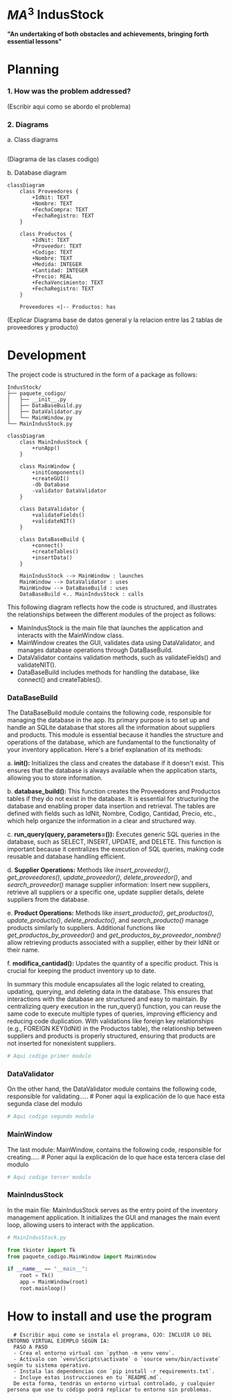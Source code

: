 # $MA^3$ IndusStock

**"An undertaking of both obstacles and achievements, bringing forth essential lessons"**

# Planning
### 1. How was the problem addressed?

(Escribir aqui como se abordo el problema)

### 2. Diagrams

   a. Class diagrams

```mermaid

```
(Diagrama de las clases codigo)

   b. Database diagram

```mermaid
classDiagram
    class Proveedores {
        +IdNit: TEXT
        +Nombre: TEXT
        +FechaCompra: TEXT
        +FechaRegistro: TEXT
    }

    class Productos {
        +IdNit: TEXT
        +Proveedor: TEXT
        +Codigo: TEXT
        +Nombre: TEXT
        +Medida: INTEGER
        +Cantidad: INTEGER
        +Precio: REAL
        +FechaVencimiento: TEXT
        +FechaRegistro: TEXT
    }

    Proveedores <|-- Productos: has
```

(Explicar Diagrama base de datos general y la relacion entre las 2 tablas de proveedores y producto)
 
# Development

The project code is structured in the form of a package as follows:

```
IndusStock/
├── paquete_codigo/
│   ├── __init__.py
│   ├── DataBaseBuild.py
│   ├── DataValidator.py
│   └── MainWindow.py
└── MainIndusStock.py
```

```mermaid
classDiagram
    class MainIndusStock {
        +runApp()
    }
    
    class MainWindow {
        +initComponents()
        +createGUI()
        -db Database
        -validator DataValidator
    }

    class DataValidator {
        +validateFields()
        +validateNIT()
    }

    class DataBaseBuild {
        +connect()
        +createTables()
        +insertData()
    }

    MainIndusStock --> MainWindow : launches
    MainWindow --> DataValidator : uses
    MainWindow --> DataBaseBuild : uses
    DataBaseBuild <.. MainIndusStock : calls
```
This following diagram reflects how the code is structured, and illustrates the relationships between the different modules of the project as follows:

   - MainIndusStock is the main file that launches the application and interacts with the MainWindow class.
   - MainWindow creates the GUI, validates data using DataValidator, and manages database operations through DataBaseBuild.
   - DataValidator contains validation methods, such as validateFields() and validateNIT().
   - DataBaseBuild includes methods for handling the database, like connect() and createTables().


### DataBaseBuild

The DataBaseBuild module contains the following code, responsible for managing the database in the app. Its primary purpose is to set up and handle an SQLite database that stores all the information about suppliers and products. This module is essential because it handles the structure and operations of the database, which are fundamental to the functionality of your inventory application. Here's a brief explanation of its methods: 

a. **__init__():** Initializes the class and creates the database if it doesn't exist. This ensures that the database is always available when the application starts, allowing you to store information.

b. **database_build():** This function creates the Proveedores and Productos tables if they do not exist in the database. It is essential for structuring the database and enabling proper data insertion and retrieval. The tables are defined with fields such as IdNit, Nombre, Codigo, Cantidad, Precio, etc., which help organize the information in a clear and structured way.

c. **run_query(query, parameters=()):** Executes generic SQL queries in the database, such as SELECT, INSERT, UPDATE, and DELETE.
This function is important because it centralizes the execution of SQL queries, making code reusable and database handling efficient.

d. **Supplier Operations:** Methods like *insert_proveedor()*, *get_proveedores()*, *update_proveedor()*, *delete_proveedor()*, and *search_proveedor()* manage supplier information: Insert new suppliers, retrieve all suppliers or a specific one, update supplier details, delete suppliers from the database.

e. **Product Operations:** Methods like *insert_producto()*, *get_productos()*, *update_producto()*, *delete_producto()*, and *search_producto()* manage products similarly to suppliers. Additional functions like *get_productos_by_proveedor()* and *get_productos_by_proveedor_nombre()* allow retrieving products associated with a supplier, either by their IdNit or their name.

f. **modifica_cantidad():** Updates the quantity of a specific product. This is crucial for keeping the product inventory up to date.

In summary this module encapsulates all the logic related to creating, updating, querying, and deleting data in the database. This ensures that interactions with the database are structured and easy to maintain. By centralizing query execution in the run_query() function, you can reuse the same code to execute multiple types of queries, improving efficiency and reducing code duplication. With validations like foreign key relationships (e.g., FOREIGN KEY(IdNit) in the Productos table), the relationship between suppliers and products is properly structured, ensuring that products are not inserted for nonexistent suppliers.

```python
# Aqui codigo primer modulo
```

### DataValidator

On the other hand, the DataValidator module contains the following code, responsible for validating..... # Poner aqui la explicación de lo que hace esta segunda clase del modulo

```python
# Aqui codigo segundo modulo
```

### MainWindow

The last module: MainWindow, contains the following code, responsible for creating..... # Poner aqui la explicación de lo que hace esta tercera clase del modulo

```python
# Aqui codigo tercer modulo
```

### MainIndusStock

In the main file: MainIndusStock serves as the entry point of the inventory management application. It initializes the GUI and manages the main event loop, allowing users to interact with the application.

```python
# MainIndusStock.py

from tkinter import Tk
from paquete_codigo.MainWindow import MainWindow

if __name__ == "__main__":
    root = Tk()
    app = MainWindow(root)
    root.mainloop()
```

# How to install and use the program

      # Escribir aqui como se instala el programa, OJO: INCLUIR LO DEL ENTORNO VIRTUAL EJEMPLO SEGÚN IA: 
      PASO A PASO
      - Crea el entorno virtual con `python -m venv venv`.
      - Actívalo con `venv\Scripts\activate` o `source venv/bin/activate` según tu sistema operativo.
      - Instala las dependencias con `pip install -r requirements.txt`.
      - Incluye estas instrucciones en tu `README.md`.
      De esta forma, tendrás un entorno virtual controlado, y cualquier persona que use tu código podrá replicar tu entorno sin problemas.
